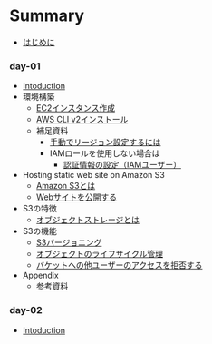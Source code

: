 # Summary

- [はじめに](README.md)

### day-01
- [Intoduction](./day-01/README.md)
- 環境構築
  - [EC2インスタンス作成](./day-01/create_ec2_instance.md)
  - [AWS CLI v2インストール](./day-01/install_awscliv2.md)
  - 補足資料
    - [手動でリージョン設定するには](./day-01/how_to_set_region_manually.md)
    - IAMロールを使用しない場合は
      - [認証情報の設定（IAMユーザー）](./day-01/set_authentication_with_iamuser.md)
- Hosting static web site on Amazon S3
  - [Amazon S3とは](./day-01/s3_introduction.md)
  - [Webサイトを公開する](./day-01/publish_website.md)
- S3の特徴
  - [オブジェクトストレージとは](./day-01/what_is_object_storage.md)
- S3の機能
  - [S3バージョニング](./day-01/s3_versioning.md)
  - [オブジェクトのライフサイクル管理](./day-01/management_of_lifecycle.md)
  - [バケットへの他ユーザーのアクセスを拒否する](./day-01/deny_access_to_bucket.md)
- Appendix
  - [参考資料](./day-01/s3_reference.md)

### day-02
- [Intoduction](./day-02/README.md)

